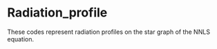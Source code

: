 # Radiation_profile
These codes represent radiation profiles on the star graph of the NNLS equation.
